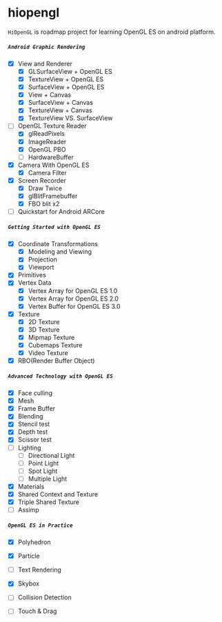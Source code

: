 # hiopengl
`HiOpenGL` is roadmap project for learning OpenGL ES on android platform.

##### `Android Graphic Rendering`
- [x] View and Renderer
  - [x] GLSurfaceView + OpenGL ES
  - [x] TextureView + OpenGL ES
  - [x] SurfaceView + OpenGL ES
  - [x] View + Canvas
  - [x] SurfaceView + Canvas
  - [x] TextureView + Canvas
  - [x] TextureView VS. SurfaceView
- [ ] OpenGL Texture Reader
  - [x] glReadPixels
  - [x] ImageReader
  - [x] OpenGL PBO
  - [ ] HardwareBuffer
- [x] Camera With OpenGL ES
  - [x] Camera Filter
- [x] Screen Recorder
  - [x] Draw Twice
  - [x] glBlitFramebuffer
  - [x] FBO blit x2
- [ ] Quickstart for Android ARCore

##### `Getting Started with OpenGL ES`
- [x] Coordinate Transformations
  - [x] Modeling and Viewing
  - [x] Projection
  - [x] Viewport
- [x] Primitives
- [x] Vertex Data
  - [x] Vertex Array for OpenGL ES 1.0
  - [x] Vertex Array for OpenGL ES 2.0
  - [x] Vertex Buffer for OpenGL ES 3.0
- [x] Texture
  - [x] 2D Texture
  - [x] 3D Texture
  - [x] Mipmap Texture
  - [x] Cubemaps Texture
  - [x] Video Texture 
- [x] RBO(Render Buffer Object)

##### `Advanced Technology with OpenGL ES`
- [x] Face culling
- [x] Mesh
- [x] Frame Buffer
- [x] Blending
- [x] Stencil test
- [x] Depth test
- [x] Scissor test
- [ ] Lighting
  - [ ] Directional Light
  - [ ] Point Light
  - [ ] Spot Light
  - [ ] Multiple Light
- [x] Materials
- [x] Shared Context and Texture
- [x] Triple Shared Texture
- [ ] Assimp

##### `OpenGL ES in Practice`
- [x] Polyhedron
- [x] Particle
- [ ] Text Rendering
- [x] Skybox
- [ ] Collision Detection
- [ ] Touch & Drag


